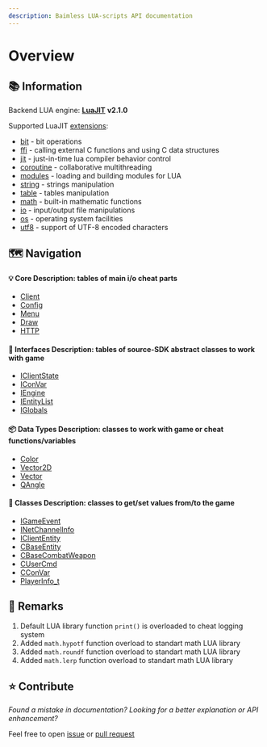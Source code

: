 ```yaml
---
description: Baimless LUA-scripts API documentation
---
```


# Overview

## 📚 Information

Backend LUA engine: [**LuaJIT**](https://github.com/LuaJIT/LuaJIT) **v2.1.0**

Supported LuaJIT [extensions](https://luajit.org/extensions.html):

* [bit](https://bitop.luajit.org/api.html) - bit operations
* [ffi](https://luajit.org/ext_ffi_api.html) - calling external C functions and using C data structures
* [jit](https://luajit.org/ext_jit.html) - just-in-time lua compiler behavior control
* [coroutine](https://www.lua.org/manual/5.1/manual.html#5.2) - collaborative multithreading
* [modules](https://www.lua.org/manual/5.1/manual.html#5.3) - loading and building modules for LUA
* [string](https://www.lua.org/manual/5.1/manual.html#5.4) - strings manipulation
* [table](https://www.lua.org/manual/5.1/manual.html#5.5) - tables manipulation
* [math](https://www.lua.org/manual/5.1/manual.html#5.6) - built-in mathematic functions
* [io](https://www.lua.org/manual/5.1/manual.html#5.7) - input/output file manipulations
* [os](https://www.lua.org/manual/5.1/manual.html#5.8) - operating system facilities
* [utf8](https://github.com/rollraw/baimless-lua-api/blob/master) - support of UTF-8 encoded characters

## 🗺️ Navigation

#### 💡 Core     Description: tables of main i/o cheat parts

* [Client](https://github.com/rollraw/baimless-lua-api/blob/master/doc/core/client.md)
* [Config](https://github.com/rollraw/baimless-lua-api/blob/master/doc/core/config.md)
* [Menu](https://github.com/rollraw/baimless-lua-api/blob/master/doc/core/menu.md)
* [Draw](https://github.com/rollraw/baimless-lua-api/blob/master/doc/core/draw.md)
* [HTTP](https://github.com/rollraw/baimless-lua-api/blob/master/doc/core/http.md)

#### 📢 Interfaces     Description: tables of source-SDK abstract classes to work with game

* [IClientState](https://github.com/rollraw/baimless-lua-api/blob/master/doc/interfaces/iclientstate.md)
* [IConVar](https://github.com/rollraw/baimless-lua-api/blob/master/doc/interfaces/iconvar.md)
* [IEngine](https://github.com/rollraw/baimless-lua-api/blob/master/doc/interfaces/iengine.md)
* [IEntityList](https://github.com/rollraw/baimless-lua-api/blob/master/doc/interfaces/ientitylist.md)
* [IGlobals](https://github.com/rollraw/baimless-lua-api/blob/master/doc/interfaces/iglobals.md)

#### 📦 Data Types     Description: classes to work with game or cheat functions/variables

* [Color](https://github.com/rollraw/baimless-lua-api/blob/master/doc/datatypes/color.md)
* [Vector2D](https://github.com/rollraw/baimless-lua-api/blob/master/doc/datatypes/vector2d.md)
* [Vector](https://github.com/rollraw/baimless-lua-api/blob/master/doc/datatypes/vector.md)
* [QAngle](https://github.com/rollraw/baimless-lua-api/blob/master/doc/datatypes/qangle.md)

#### 🔗 Classes      Description: classes to get/set values from/to the game

* [IGameEvent](https://github.com/rollraw/baimless-lua-api/blob/master/doc/classes/igameevent.md)
* [INetChannelInfo](https://github.com/rollraw/baimless-lua-api/blob/master/doc/classes/inetchannelinfo.md)
* [IClientEntity](https://github.com/rollraw/baimless-lua-api/blob/master/doc/classes/icliententity.md)
* [CBaseEntity](https://github.com/rollraw/baimless-lua-api/blob/master/doc/classes/cbaseentity.md)
* [CBaseCombatWeapon](https://github.com/rollraw/baimless-lua-api/blob/master/doc/classes/cbasecombatweapon.md)
* [CUserCmd](https://github.com/rollraw/baimless-lua-api/blob/master/doc/classes/cusercmd.md)
* [CConVar](https://github.com/rollraw/baimless-lua-api/blob/master/doc/classes/cconvar.md)
* [PlayerInfo\_t](https://github.com/rollraw/baimless-lua-api/blob/master/doc/classes/playerinfo_t.md)

## 🧬 Remarks

1. Default LUA library function `print()` is overloaded to cheat logging system
2. Added `math.hypotf` function overload to standart math LUA library
3. Added `math.roundf` function overload to standart math LUA library
4. Added `math.lerp` function overload to standart math LUA library

## ⭐ Contribute

_Found a mistake in documentation? Looking for a better explanation or API enhancement?_

Feel free to open [issue](https://github.com/rollraw/baimless-lua-api/issues) or [pull request](https://github.com/rollraw/baimless-lua-api/pulls)


